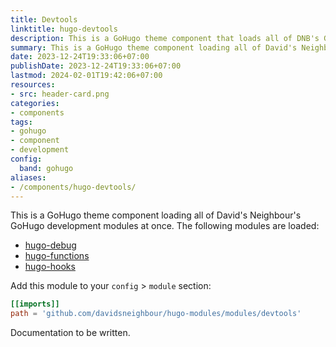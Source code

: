 ```yaml
---
title: Devtools
linktitle: hugo-devtools
description: This is a GoHugo theme component that loads all of DNB's GoHugo development modules at once. It will currently load hugo-debug, hugo-functions, and hugo-hooks.
summary: This is a GoHugo theme component loading all of David's Neighbour's GoHugo development modules at once. It will currently load hugo-debug, hugo-functions, and hugo-hooks.
date: 2023-12-24T19:33:06+07:00
publishDate: 2023-12-24T19:33:06+07:00
lastmod: 2024-02-01T19:42:06+07:00
resources:
- src: header-card.png
categories:
- components
tags:
- gohugo
- component
- development
config:
  band: gohugo
aliases:
- /components/hugo-devtools/
---
```


This is a GoHugo theme component loading all of David's Neighbour's GoHugo development modules at once. The following modules are loaded:

* [hugo-debug](https://kollitsch.dev/components/hugo-debug/)
* [hugo-functions](https://kollitsch.dev/components/hugo-functions/)
* [hugo-hooks](https://kollitsch.dev/components/hugo-hooks/)

Add this module to your `config` > `module` section:

```toml
[[imports]]
path = 'github.com/davidsneighbour/hugo-modules/modules/devtools'
```

Documentation to be written.
